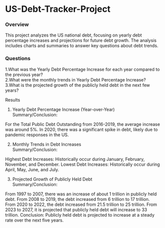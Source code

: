 # US-Debt-Tracker-Project
### Overview
This project analyzes the US national debt, focusing on yearly debt percentage increases and projections for future debt growth. The analysis includes charts and summaries to answer key questions about debt trends.

### Questions
1.What was the Yearly Debt Percentage Increase for each year compared to the previous year?   
2.What were the monthly trends in Yearly Debt Percentage Increase?  
3.What is the projected growth of the publicly held debt in the next few years?  
 
Results
1. Yearly Debt Percentage Increase (Year-over-Year)  
Summary/Conclusion:

For the Total Public Debt Outstanding from 2016-2019, the average increase was around 5%.
In 2020, there was a significant spike in debt, likely due to pandemic responses in the US.  

2. Monthly Trends in Debt Increases  
Summary/Conclusion:

Highest Debt Increases: Historically occur during January, February, November, and December.
Lowest Debt Increases: Historically occur during April, May, June, and July.  

3. Projected Growth of Publicly Held Debt  
Summary/Conclusion:

From 1997 to 2007, there was an increase of about 1 trillion in publicly held debt.
From 2008 to 2019, the debt increased from 6 trillion to 17 trillion.
From 2020 to 2022, the debt increased from 21.5 trillion to 25 trillion.
From 2023 to 2027, it is projected that publicly held debt will increase to 33 trillion.
Conclusion: Publicly held debt is projected to increase at a steady rate over the next five years.
